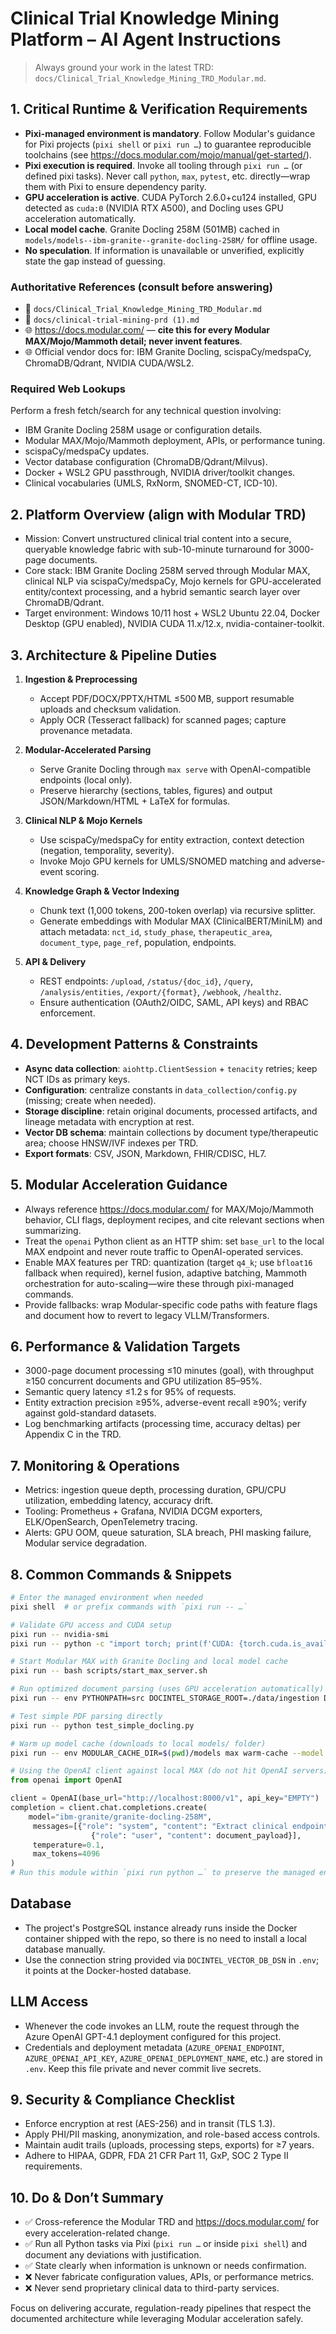 # Clinical Trial Knowledge Mining Platform – AI Agent Instructions

> Always ground your work in the latest TRD: `docs/Clinical_Trial_Knowledge_Mining_TRD_Modular.md`.

## 1. Critical Runtime & Verification Requirements

- **Pixi-managed environment is mandatory**. Follow Modular's guidance for Pixi projects (`pixi shell` or `pixi run …`) to guarantee reproducible toolchains (see https://docs.modular.com/mojo/manual/get-started/).
- **Pixi execution is required**. Invoke all tooling through `pixi run …` (or defined pixi tasks). Never call `python`, `max`, `pytest`, etc. directly—wrap them with Pixi to ensure dependency parity.
- **GPU acceleration is active**. CUDA PyTorch 2.6.0+cu124 installed, GPU detected as `cuda:0` (NVIDIA RTX A500), and Docling uses GPU acceleration automatically.
- **Local model cache**. Granite Docling 258M (501MB) cached in `models/models--ibm-granite--granite-docling-258M/` for offline usage.
- **No speculation**. If information is unavailable or unverified, explicitly state the gap instead of guessing.

### Authoritative References (consult before answering)
- 📘 `docs/Clinical_Trial_Knowledge_Mining_TRD_Modular.md`
- 📘 `docs/clinical-trial-mining-prd (1).md`
- 🌐 https://docs.modular.com/ — **cite this for every Modular MAX/Mojo/Mammoth detail; never invent features**.
- 🌐 Official vendor docs for: IBM Granite Docling, scispaCy/medspaCy, ChromaDB/Qdrant, NVIDIA CUDA/WSL2.

### Required Web Lookups
Perform a fresh fetch/search for any technical question involving:
- IBM Granite Docling 258M usage or configuration details.
- Modular MAX/Mojo/Mammoth deployment, APIs, or performance tuning.
- scispaCy/medspaCy updates.
- Vector database configuration (ChromaDB/Qdrant/Milvus).
- Docker + WSL2 GPU passthrough, NVIDIA driver/toolkit changes.
- Clinical vocabularies (UMLS, RxNorm, SNOMED-CT, ICD-10).

## 2. Platform Overview (align with Modular TRD)

- Mission: Convert unstructured clinical trial content into a secure, queryable knowledge fabric with sub-10-minute turnaround for 3000-page documents.
- Core stack: IBM Granite Docling 258M served through Modular MAX, clinical NLP via scispaCy/medspaCy, Mojo kernels for GPU-accelerated entity/context processing, and a hybrid semantic search layer over ChromaDB/Qdrant.
- Target environment: Windows 10/11 host + WSL2 Ubuntu 22.04, Docker Desktop (GPU enabled), NVIDIA CUDA 11.x/12.x, nvidia-container-toolkit.

## 3. Architecture & Pipeline Duties

1. **Ingestion & Preprocessing**
    - Accept PDF/DOCX/PPTX/HTML ≤500 MB, support resumable uploads and checksum validation.
    - Apply OCR (Tesseract fallback) for scanned pages; capture provenance metadata.

2. **Modular-Accelerated Parsing**
    - Serve Granite Docling through `max serve` with OpenAI-compatible endpoints (local only).
    - Preserve hierarchy (sections, tables, figures) and output JSON/Markdown/HTML + LaTeX for formulas.

3. **Clinical NLP & Mojo Kernels**
    - Use scispaCy/medspaCy for entity extraction, context detection (negation, temporality, severity).
    - Invoke Mojo GPU kernels for UMLS/SNOMED matching and adverse-event scoring.

4. **Knowledge Graph & Vector Indexing**
    - Chunk text (1,000 tokens, 200-token overlap) via recursive splitter.
    - Generate embeddings with Modular MAX (ClinicalBERT/MiniLM) and attach metadata: `nct_id`, `study_phase`, `therapeutic_area`, `document_type`, `page_ref`, population, endpoints.

5. **API & Delivery**
    - REST endpoints: `/upload`, `/status/{doc_id}`, `/query`, `/analysis/entities`, `/export/{format}`, `/webhook`, `/healthz`.
    - Ensure authentication (OAuth2/OIDC, SAML, API keys) and RBAC enforcement.

## 4. Development Patterns & Constraints

- **Async data collection**: `aiohttp.ClientSession` + `tenacity` retries; keep NCT IDs as primary keys.
- **Configuration**: centralize constants in `data_collection/config.py` (missing; create when needed).
- **Storage discipline**: retain original documents, processed artifacts, and lineage metadata with encryption at rest.
- **Vector DB schema**: maintain collections by document type/therapeutic area; choose HNSW/IVF indexes per TRD.
- **Export formats**: CSV, JSON, Markdown, FHIR/CDISC, HL7.

## 5. Modular Acceleration Guidance

- Always reference https://docs.modular.com/ for MAX/Mojo/Mammoth behavior, CLI flags, deployment recipes, and cite relevant sections when summarizing.
- Treat the `openai` Python client as an HTTP shim: set `base_url` to the local MAX endpoint and never route traffic to OpenAI-operated services.
- Enable MAX features per TRD: quantization (target `q4_k`; use `bfloat16` fallback when required), kernel fusion, adaptive batching, Mammoth orchestration for auto-scaling—wire these through pixi-managed commands.
- Provide fallbacks: wrap Modular-specific code paths with feature flags and document how to revert to legacy VLLM/Transformers.

## 6. Performance & Validation Targets

- 3000-page document processing ≤10 minutes (goal), with throughput ≥150 concurrent documents and GPU utilization 85–95%.
- Semantic query latency ≤1.2 s for 95% of requests.
- Entity extraction precision ≥95%, adverse-event recall ≥90%; verify against gold-standard datasets.
- Log benchmarking artifacts (processing time, accuracy deltas) per Appendix C in the TRD.

## 7. Monitoring & Operations

- Metrics: ingestion queue depth, processing duration, GPU/CPU utilization, embedding latency, accuracy drift.
- Tooling: Prometheus + Grafana, NVIDIA DCGM exporters, ELK/OpenSearch, OpenTelemetry tracing.
- Alerts: GPU OOM, queue saturation, SLA breach, PHI masking failure, Modular service degradation.

## 8. Common Commands & Snippets

```bash
# Enter the managed environment when needed
pixi shell  # or prefix commands with `pixi run -- …`

# Validate GPU access and CUDA setup
pixi run -- nvidia-smi
pixi run -- python -c "import torch; print(f'CUDA: {torch.cuda.is_available()}, Device: {torch.cuda.get_device_name(0) if torch.cuda.is_available() else \"N/A\"}')"

# Start Modular MAX with Granite Docling and local model cache
pixi run -- bash scripts/start_max_server.sh

# Run optimized document parsing (uses GPU acceleration automatically)
pixi run -- env PYTHONPATH=src DOCINTEL_STORAGE_ROOT=./data/ingestion DOCINTEL_PROCESSED_STORAGE_ROOT=./data/processing python -m docintel.parse --max-workers=1 --force-reparse

# Test simple PDF parsing directly
pixi run -- python test_simple_docling.py

# Warm up model cache (downloads to local models/ folder)
pixi run -- env MODULAR_CACHE_DIR=$(pwd)/models max warm-cache --model ibm-granite/granite-docling-258M --devices=gpu --quantization-encoding bfloat16
```

```python
# Using the OpenAI client against local MAX (do not hit OpenAI servers)
from openai import OpenAI

client = OpenAI(base_url="http://localhost:8000/v1", api_key="EMPTY")
completion = client.chat.completions.create(
    model="ibm-granite/granite-docling-258M",
     messages=[{"role": "system", "content": "Extract clinical endpoints"},
                  {"role": "user", "content": document_payload}],
     temperature=0.1,
     max_tokens=4096
)
# Run this module within `pixi run python …` to preserve the managed environment.
```

## Database
- The project's PostgreSQL instance already runs inside the Docker container shipped with the repo, so there is no need to install a local database manually.
- Use the connection string provided via `DOCINTEL_VECTOR_DB_DSN` in `.env`; it points at the Docker-hosted database.

## LLM Access
- Whenever the code invokes an LLM, route the request through the Azure OpenAI GPT-4.1 deployment configured for this project.
- Credentials and deployment metadata (`AZURE_OPENAI_ENDPOINT`, `AZURE_OPENAI_API_KEY`, `AZURE_OPENAI_DEPLOYMENT_NAME`, etc.) are stored in `.env`. Keep this file private and never commit live secrets.

## 9. Security & Compliance Checklist

- Enforce encryption at rest (AES-256) and in transit (TLS 1.3).
- Apply PHI/PII masking, anonymization, and role-based access controls.
- Maintain audit trails (uploads, processing steps, exports) for ≥7 years.
- Adhere to HIPAA, GDPR, FDA 21 CFR Part 11, GxP, SOC 2 Type II requirements.

## 10. Do & Don’t Summary

- ✅ Cross-reference the Modular TRD and https://docs.modular.com/ for every acceleration-related change.
- ✅ Run all Python tasks via Pixi (`pixi run …` or inside `pixi shell`) and document any deviations with justification.
- ✅ State clearly when information is unknown or needs confirmation.
- ❌ Never fabricate configuration values, APIs, or performance metrics.
- ❌ Never send proprietary clinical data to third-party services.

Focus on delivering accurate, regulation-ready pipelines that respect the documented architecture while leveraging Modular acceleration safely.